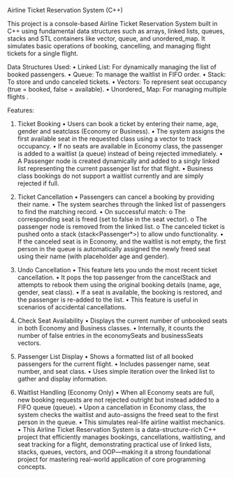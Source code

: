 Airline Ticket Reservation System (C++)

This project is a console-based Airline Ticket Reservation System built in C++ using fundamental data structures such as arrays, linked lists, queues, stacks and STL containers like vector, queue, and unordered_map. It simulates basic operations of booking, cancelling, and managing flight tickets for a single flight.

Data Structures Used:
•  Linked List: For dynamically managing the list of booked passengers.
•  Queue: To manage the waitlist in FIFO order.
•  Stack: To store and undo canceled tickets.
•  Vectors: To represent seat occupancy (true = booked, false = available).
•  Unordered_ Map: For managing multiple flights .

Features:
1. Ticket Booking
    •	Users can book a ticket by entering their name, age, gender and seatclass (Economy or           Business).
    •	The system assigns the first available seat in the requested class using a vector<bool> to       track occupancy.
    •	If no seats are available in Economy class, the passenger is added to a waitlist (a               queue<string>) instead of being rejected immediately.
    •	A Passenger node is created dynamically and added to a singly linked list representing the       current passenger list for that flight.
    •	Business class bookings do not support a waitlist currently and are simply rejected if           full.
2. Ticket Cancellation
    •	Passengers can cancel a booking by providing their name.
    •	The system searches through the linked list of passengers to find the matching record.
    •	On successful match:
        o	The corresponding seat is freed (set to false in the seat vector).
        o	The passenger node is removed from the linked list.
        o	The canceled ticket is pushed onto a stack (stack<Passenger*>) to allow undo functionality.
    •	If the canceled seat is in Economy, and the waitlist is not empty, the first person in the queue is automatically assigned the newly freed seat using their name (with placeholder age and gender).
3. Undo Cancellation
    •	This feature lets you undo the most recent ticket cancellation.
    •	It pops the top passenger from the cancelStack and attempts to rebook them using the original booking details (name, age, gender, seat           class).
    •	If a seat is available, the booking is restored, and the passenger is re-added to the list.
    •	This feature is useful in scenarios of accidental cancellations.
4. Check Seat Availability
    •	Displays the current number of unbooked seats in both Economy and Business classes.
    •	Internally, it counts the number of false entries in the economySeats and businessSeats vectors.

5. Passenger List Display
•	Shows a formatted list of all booked passengers for the current flight.
•	Includes passenger name, seat number, and seat class.
•	Uses simple iteration over the linked list to gather and display information.

6. Waitlist Handling (Economy Only)
•	When all Economy seats are full, new booking requests are not rejected outright but instead added to a FIFO queue (queue<string>).
•	Upon a cancellation in Economy class, the system checks the waitlist and auto-assigns the freed seat to the first person in the queue.
•	This simulates real-life airline waitlist mechanics.
•	This Airline Ticket Reservation System is a data-structure-rich C++ project that efficiently manages bookings, cancellations, waitlisting, and seat tracking for a flight, demonstrating practical use of linked lists, stacks, queues, vectors, and OOP—making it a strong foundational project for mastering real-world application of core programming concepts.

   





